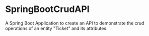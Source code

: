 # SpringBootCrudAPI
A Spring Boot Application to create an API to demonstrate the crud operations of an entity "Ticket" and its attributes.
